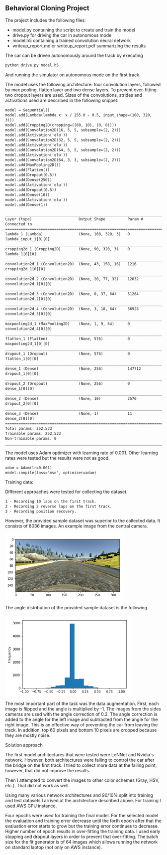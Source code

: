 
**Behavioral Cloning Project**
---
[//]: # (Image References)

[image1]: ./examples/data.png "Data distribution"
[image2]: ./examples/image.png "Example image"

The project includes the following files:
* model.py containing the script to create and train the model
* drive.py for driving the car in autonomous mode
* model.h5 containing a trained convolution neural network
* writeup_report.md or writeup_report.pdf summarizing the results

The car can be driven autonomously around the track by executing
```sh
python drive.py model.h5
```
And running the simulator on autonomous mode on the first track.

The model uses the following architecture: four convolution layers, followed by max pooling, flatten layer and
two dense layers. To prevent over-fitting two dropout layers are used. Sizes of the convolutions, strides and activations used
are described in the following snippet:

```
model = Sequential()
model.add(Lambda(lambda x: x / 255.0 - 0.5, input_shape=(160, 320, 3)))
model.add(Cropping2D(cropping=((60, 10), (0, 0))))
model.add(Convolution2D(16, 5, 5, subsample=(2, 2)))
model.add(Activation('elu'))
model.add(Convolution2D(32, 5, 5, subsample=(2, 2)))
model.add(Activation('elu'))
model.add(Convolution2D(64, 5, 5, subsample=(2, 2)))
model.add(Activation('elu'))
model.add(Convolution2D(64, 3, 3, subsample=(2, 2)))
model.add(MaxPooling2D())
model.add(Flatten())
model.add(Dropout(0.5))
model.add(Dense(250))
model.add(Activation('elu'))
model.add(Dropout(0.5))
model.add(Dense(10))
model.add(Activation('elu'))
model.add(Dense(1))
```

```
____________________________________________________________________________________________________
Layer (type)                     Output Shape          Param #     Connected to                    
====================================================================================================
lambda_1 (Lambda)                (None, 160, 320, 3)   0           lambda_input_1[0][0]            
____________________________________________________________________________________________________
cropping2d_1 (Cropping2D)        (None, 90, 320, 3)    0           lambda_1[0][0]                  
____________________________________________________________________________________________________
convolution2d_1 (Convolution2D)  (None, 43, 158, 16)   1216        cropping2d_1[0][0]              
____________________________________________________________________________________________________
convolution2d_2 (Convolution2D)  (None, 20, 77, 32)    12832       convolution2d_1[0][0]           
____________________________________________________________________________________________________
convolution2d_3 (Convolution2D)  (None, 8, 37, 64)     51264       convolution2d_2[0][0]           
____________________________________________________________________________________________________
convolution2d_4 (Convolution2D)  (None, 3, 18, 64)     36928       convolution2d_3[0][0]           
____________________________________________________________________________________________________
maxpooling2d_1 (MaxPooling2D)    (None, 1, 9, 64)      0           convolution2d_4[0][0]           
____________________________________________________________________________________________________
flatten_1 (Flatten)              (None, 576)           0           maxpooling2d_1[0][0]            
____________________________________________________________________________________________________
dropout_1 (Dropout)              (None, 576)           0           flatten_1[0][0]                 
____________________________________________________________________________________________________
dense_1 (Dense)                  (None, 256)           147712      dropout_1[0][0]                 
____________________________________________________________________________________________________
dropout_2 (Dropout)              (None, 256)           0           dense_1[0][0]                   
____________________________________________________________________________________________________
dense_2 (Dense)                  (None, 10)            2570        dropout_2[0][0]                 
____________________________________________________________________________________________________
dense_3 (Dense)                  (None, 1)             11          dense_2[0][0]                   
====================================================================================================
Total params: 252,533
Trainable params: 252,533
Non-trainable params: 0
____________________________________________________________________________________________________
```

The model uses Adam optimizer with learning rate of 0.001. Other learning rates were tested but the
results were not as good.

```
adam = Adam(lr=0.001)
model.compile(loss='mse', optimizer=adam)
```

Training data:

Different approaches were tested for collecting the dataset.
```
1 - Recording 10 laps on the first track.
2 - Recording 2 reverse laps on the first track.
3 - Recording position recovery.
```

However, the provided sample dataset was superior to the collected data.
It consists of 8036 images.
An example image from the central camera.

![alt text][image2]

The angle distribution of the provided sample dataset is the following.


![alt text][image1]

The most important part of the task was the data augmentation.
First, each image is flipped and the angle is multiplied by -1.
The images from the sides cameras are used with the angle correction of 0.2.
The angle correction is added to the angle for the left image and subtracted from the angle for the
right image. This is an effective way of preventing the car from leaving the track.
In addition, top 60 pixels and bottom 10 pixels are cropped because they are mostly noise.


Solution approach

The first model architectures that were tested were LeNNet and Nvidia`s network.
However, both architectures were failing to control the car after the bridge on the first track.
I tried to collect more data at the failing point, however, that did not improve the results.

Then I attempted to convert the images to other color schemes (Gray, HSV, etc.). That did not work as well.

Using many various network architectures and 90/10% split into training and test datasets I arrived at the architecture
described above. For training I used AWS GPU instance.


Four epochs were used for training the final model. For the selected model the evaluation and training error decrease until the forth epoch after that the evaluation error starts to grow but the training error continues to decrease. Higher number of epoch results in over-fitting the training data. I used early stopping and dropout layers in order to prevent that over-fitting.
The batch size for the fit generator is of 64 images which allows running the network on standard laptop (not only on AWS instance).
